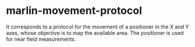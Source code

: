 # marlin-movement-protocol
It corresponds to a protocol for the movement of a positioner in the X and Y axes, whose objective is to map the available area. The positioner is used for near field measurements.
